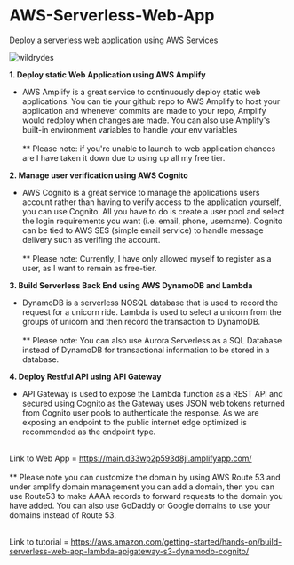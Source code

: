 # AWS-Serverless-Web-App
Deploy a serverless web application using AWS Services

![wildrydes](https://github.com/Ana-Tran/AWS-Serverless-Web-App/assets/77013315/9cd09221-a207-4858-805d-556892bf9281)

<b>1. Deploy static Web Application using AWS Amplify </b>
  - AWS Amplify is a great service to continuously deploy static web applications. You can tie your github repo to AWS Amplify to host your application and whenever commits are made to your repo, Amplify would redploy when changes are made. You can also use Amplify's built-in environment variables to handle your env variables<br> <br>
  ** Please note: if you're unable to launch to web application chances are I have taken it down due to using up all my free tier. <br>

<b>2. Manage user verification using AWS Cognito</b>
  - AWS Cognito is a great service to manage the applications users account rather than having to verify access to the application yourself, you can use Cognito. All you have to do is create a user pool and select the login requirements you want (i.e. email, phone, username). Cognito can be tied to AWS SES (simple email service) to handle message delivery such as verifing the account. <br><br> ** Please note: Currently, I have only allowed myself to register as a user, as I want to remain as free-tier. <br>

<b>3. Build Serverless Back End using AWS DynamoDB and Lambda</b>
 - DynamoDB is a serverless NOSQL database that is used to record the request for a unicorn ride. Lambda is used to select a unicorn from the groups of unicorn and then record the transaction to DynamoDB.<br><br> ** Please note: You can also use Aurora Serverless as a SQL Database instead of DynamoDB for transactional information to be stored in a database. <br>
 
<b>4. Deploy Restful API using API Gateway</b>
 - API Gateway is used to expose the Lambda function as a REST API and secured using Cognito as the Gateway uses JSON web tokens returned from Cognito user pools to authenticate the response. As we are exposing an endpoint to the public internet edge optimized is recommended as the endpoint type.<br><br>


Link to Web App = https://main.d33wp2p593d8jl.amplifyapp.com/ <br><br> ** Please note you can customize the domain by using AWS Route 53 and under amplify domain management you can add a domain, then you can use Route53 to make AAAA records to forward requests to the domain you have added. You can also use GoDaddy or Google domains to use your domains instead of Route 53. <br> </br>

Link to tutorial = https://aws.amazon.com/getting-started/hands-on/build-serverless-web-app-lambda-apigateway-s3-dynamodb-cognito/
